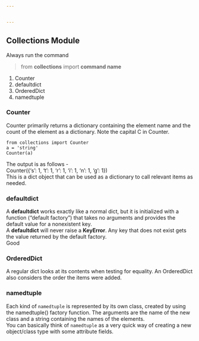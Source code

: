 ```yaml
---


---
```


<h2 id="collections-module">Collections Module</h2>
<p>Always run the command</p>
<blockquote>
<p>from <strong>collections</strong> import <strong>command name</strong></p>
</blockquote>
<ol>
<li>Counter</li>
<li>defaultdict</li>
<li>OrderedDict</li>
<li>namedtuple</li>
</ol>
<h3 id="counter">Counter</h3>
<p>Counter primarily returns a dictionary containing the element name and the count of the element as a dictionary. Note the capital C in Counter.</p>
<pre class=" language-python"><code class="prism  language-python"><span class="token keyword">from</span> collections <span class="token keyword">import</span> Counter
a <span class="token operator">=</span> <span class="token string">'string'</span>
Counter<span class="token punctuation">(</span>a<span class="token punctuation">)</span>
</code></pre>
<p>The output is as follows -<br>
Counter({‘s’: 1, ‘t’: 1, ‘r’: 1, ‘i’: 1, ‘n’: 1, ‘g’: 1})<br>
This is a dict object that can be used as a dictionary to call relevant items as needed.</p>
<h3 id="defaultdict">defaultdict</h3>
<p>A  <strong>defaultdict</strong>  works exactly like a normal dict, but it is initialized with a function (“default factory”) that takes no arguments and provides the default value for a nonexistent key.<br>
A  <strong>defaultdict</strong>  will never raise a  <strong>KeyError</strong>. Any key that does not exist gets the value returned by the default factory.<br>
Good <a href="https://www.accelebrate.com/blog/using-defaultdict-python"></a></p>
<h3 id="ordereddict">OrderedDict</h3>
<p>A regular dict looks at its contents when testing for equality. An OrderedDict also considers the order the items were added.</p>
<h3 id="namedtuple">namedtuple</h3>
<p>Each kind of <code>namedtuple</code> is represented by its own class, created by using the namedtuple() factory function. The arguments are the name of the new class and a string containing the names of the elements.<br>
You can basically think of <code>namedtuple</code> as a very quick way of creating a new object/class type with some attribute fields.</p>


